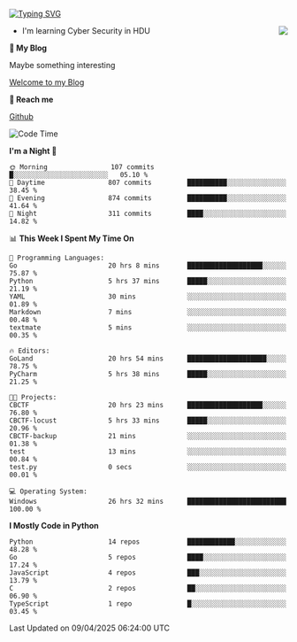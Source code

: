 [![Typing SVG](https://readme-typing-svg.herokuapp.com?font=Fira+Code&pause=1000&random=false&width=450&height=60&lines=Hello+%F0%9F%91%8B%F0%9F%8F%BB;I'm+JBNRZ)](https://git.io/typing-svg)

<a href="#">
  <img align="right" src="https://github-readme-stats.vercel.app/api?username=JBNRZ&show_icons=true&bg_color=15,f2f7fd,E0EAFC" />
</a>

- I'm learning Cyber Security in HDU

 **🌱 My Blog**

Maybe something interesting

[Welcome to my Blog](https://jbnrz.com.cn/)

 **💬 Reach me** 

[Github](https://github.com/JBNRZ)


<!--START_SECTION:waka-->
![Code Time](http://img.shields.io/badge/Code%20Time-1%2C121%20hrs%2051%20mins-blue)

**I'm a Night 🦉** 

```text
🌞 Morning                107 commits         █░░░░░░░░░░░░░░░░░░░░░░░░   05.10 % 
🌆 Daytime                807 commits         ██████████░░░░░░░░░░░░░░░   38.45 % 
🌃 Evening                874 commits         ██████████░░░░░░░░░░░░░░░   41.64 % 
🌙 Night                  311 commits         ████░░░░░░░░░░░░░░░░░░░░░   14.82 % 
```


📊 **This Week I Spent My Time On** 

```text
💬 Programming Languages: 
Go                       20 hrs 8 mins       ███████████████████░░░░░░   75.87 % 
Python                   5 hrs 37 mins       █████░░░░░░░░░░░░░░░░░░░░   21.19 % 
YAML                     30 mins             ░░░░░░░░░░░░░░░░░░░░░░░░░   01.89 % 
Markdown                 7 mins              ░░░░░░░░░░░░░░░░░░░░░░░░░   00.48 % 
textmate                 5 mins              ░░░░░░░░░░░░░░░░░░░░░░░░░   00.35 % 

🔥 Editors: 
GoLand                   20 hrs 54 mins      ████████████████████░░░░░   78.75 % 
PyCharm                  5 hrs 38 mins       █████░░░░░░░░░░░░░░░░░░░░   21.25 % 

🐱‍💻 Projects: 
CBCTF                    20 hrs 23 mins      ███████████████████░░░░░░   76.80 % 
CBCTF-locust             5 hrs 33 mins       █████░░░░░░░░░░░░░░░░░░░░   20.96 % 
CBCTF-backup             21 mins             ░░░░░░░░░░░░░░░░░░░░░░░░░   01.38 % 
test                     13 mins             ░░░░░░░░░░░░░░░░░░░░░░░░░   00.84 % 
test.py                  0 secs              ░░░░░░░░░░░░░░░░░░░░░░░░░   00.01 % 

💻 Operating System: 
Windows                  26 hrs 32 mins      █████████████████████████   100.00 % 
```

**I Mostly Code in Python** 

```text
Python                   14 repos            ████████████░░░░░░░░░░░░░   48.28 % 
Go                       5 repos             ████░░░░░░░░░░░░░░░░░░░░░   17.24 % 
JavaScript               4 repos             ███░░░░░░░░░░░░░░░░░░░░░░   13.79 % 
C                        2 repos             ██░░░░░░░░░░░░░░░░░░░░░░░   06.90 % 
TypeScript               1 repo              █░░░░░░░░░░░░░░░░░░░░░░░░   03.45 % 
```




 Last Updated on 09/04/2025 06:24:00 UTC
<!--END_SECTION:waka-->
